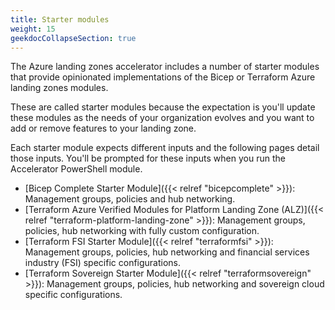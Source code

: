```yaml
---
title: Starter modules
weight: 15
geekdocCollapseSection: true
---
```


The Azure landing zones accelerator includes a number of starter modules that provide opinionated implementations of the Bicep or Terraform Azure landing zones modules.

These are called starter modules because the expectation is you'll update these modules as the needs of your organization evolves and you want to add or remove features to your landing zone.

Each starter module expects different inputs and the following pages detail those inputs. You'll be prompted for these inputs when you run the Accelerator PowerShell module.

- [Bicep Complete Starter Module]({{< relref "bicepcomplete" >}}): Management groups, policies and hub networking.
- [Terraform Azure Verified Modules for Platform Landing Zone (ALZ)]({{< relref "terraform-platform-landing-zone" >}}): Management groups, policies, hub networking with fully custom configuration.
- [Terraform FSI Starter Module]({{< relref "terraformfsi" >}}): Management groups, policies, hub networking and financial services industry (FSI) specific configurations.
- [Terraform Sovereign Starter Module]({{< relref "terraformsovereign" >}}): Management groups, policies, hub networking and sovereign cloud specific configurations.
